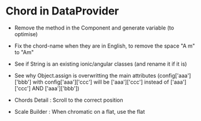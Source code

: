 Chord in DataProvider
=====================

* Remove the method in the Component and generate variable (to optimise)

* Fix the chord-name when they are in English, to remove the space "A m" to "Am"

* See if String is an existing ionic/angular classes (and rename it if it is)

* See why Object.assign is overwritting the main attributes (config['aaa']['bbb'] with config['aaa']['ccc'] will be ['aaa']['ccc'] instead of ['aaa']['ccc'] AND ['aaa']['bbb'])

* Chords Detail : Scroll to the correct position

* Scale Builder : When chromatic on a flat, use the flat
